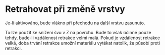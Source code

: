 Retrahovat při změně vrstvy
====
Je-li aktivováno, bude vlákno při přechodu na další vrstvu zasunuto.

To lze použít ke snížení švu v Z na povrchu. Bude to však účinné pouze tehdy, bude-li vzdálenost retrakce velmi malá. Pokud je vzdálenost retrakce velká, doba trvání retrakce umožní materiálu vytékat natolik, že působí proti retrakci.